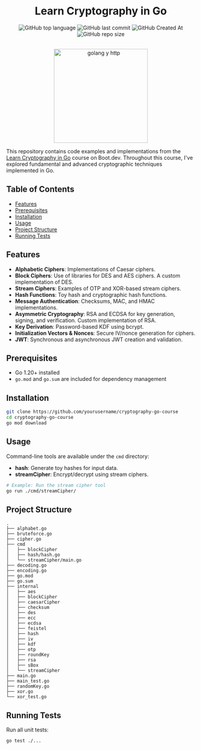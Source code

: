 <div align="center">


# Learn Cryptography in Go

![GitHub top language](https://img.shields.io/github/languages/top/alerone/passly?color=%2377CDFF)
![GitHub last commit](https://img.shields.io/github/last-commit/alerone/passly?color=%23bc0bbf)
![GitHub Created At](https://img.shields.io/github/created-at/alerone/passly?color=%230dba69)
![GitHub repo size](https://img.shields.io/github/repo-size/alerone/passly?color=%23390385)

<br>

<img src="https://github.com/user-attachments/assets/463387cc-2c8e-4264-8860-451d1e790648" alt="golang y http" width="250" height="250"/>

</div>


This repository contains code examples and implementations from the [Learn Cryptography in Go](https://www.boot.dev/courses/learn-cryptography-golang) course on Boot.dev. Throughout this course, I've explored fundamental and advanced cryptographic techniques implemented in Go.

## Table of Contents

- [Features](#features)
- [Prerequisites](#prerequisites)
- [Installation](#installation)
- [Usage](#usage)
- [Project Structure](#project-structure)
- [Running Tests](#running-tests)

## Features

- **Alphabetic Ciphers**: Implementations of Caesar ciphers.
- **Block Ciphers**: Use of libraries for DES and AES ciphers. A custom implementation of DES.
- **Stream Ciphers**: Examples of OTP and XOR-based stream ciphers.
- **Hash Functions**: Toy hash and cryptographic hash functions.
- **Message Authentication**: Checksums, MAC, and HMAC implementations.
- **Asymmetric Cryptography**: RSA and ECDSA for key generation, signing, and verification. Custom implementation of RSA.
- **Key Derivation**: Password-based KDF using bcrypt.
- **Initialization Vectors & Nonces**: Secure IV/nonce generation for ciphers.
- **JWT**: Synchronous and asynchronous JWT creation and validation.

## Prerequisites

- Go 1.20+ installed
- `go.mod` and `go.sum` are included for dependency management

## Installation

```sh
git clone https://github.com/yourusername/cryptography-go-course
cd cryptography-go-course
go mod download
```

## Usage

Command-line tools are available under the `cmd` directory:

- **hash**: Generate toy hashes for input data.
- **streamCipher**: Encrypt/decrypt using stream ciphers.

```sh
# Example: Run the stream cipher tool
go run ./cmd/streamCipher/
```

## Project Structure

```
.
├── alphabet.go
├── bruteforce.go
├── cipher.go
├── cmd
│   ├── blockCipher
│   ├── hash/hash.go
│   └── streamCipher/main.go
├── decoding.go
├── encoding.go
├── go.mod
├── go.sum
├── internal
│   ├── aes
│   ├── blockCipher
│   ├── caesarCipher
│   ├── checksum
│   ├── des
│   ├── ecc
│   ├── ecdsa
│   ├── feistel
│   ├── hash
│   ├── iv
│   ├── kdf
│   ├── otp
│   ├── roundKey
│   ├── rsa
│   ├── sBox
│   └── streamCipher
├── main.go
├── main_test.go
├── randomKey.go
├── xor.go
└── xor_test.go
```

## Running Tests

Run all unit tests:

```sh
go test ./...
```
